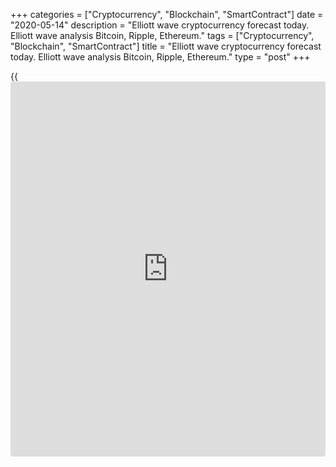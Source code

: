 +++
categories = ["Cryptocurrency", "Blockchain", "SmartContract"]
date = "2020-05-14"
description = "Elliott wave cryptocurrency forecast today. Elliott wave analysis Bitcoin, Ripple, Ethereum."
tags = ["Cryptocurrency", "Blockchain", "SmartContract"]
title = "Elliott wave cryptocurrency forecast today. Elliott wave analysis Bitcoin, Ripple, Ethereum."
type = "post"
+++

{{<iframe id="large-banner" src="https://www.bounty.group/#slide=19.0" width="100%" height="600" scrolling="no" style="border: 0px solid rgb(216, 221, 230); border-radius: 3px;">}}

May 14, 2020

May 14, 2020

Elliott wave [daily](https://www.fintecher.org/2020/03/03/forex-trading-daily-strategy/) forecast for Bitcoin, Ripple and EthereumRoman Onegin

## Elliott wave forecast for BTCUSD, ETHUSD, XRPUSD for today

###  **Elliott wave[BTCUSD][1] analysis**

 **![LiteForex: Elliott wave cryptocurrency forecast today. Elliott wave
analysis Bitcoin, Ripple, Ethereum.][2]**

There continues developing the inceptive phase of the new downtrend that
has started after the upward double zigzag B completed. The bear impulse
wave [1] has completed. There also has completed the upward correction
[2] that is composed of the sub-waves (a)-(b)-(c). Therefore, the price
should be declining in the third wave in the next few days.

* * *

###  **Elliott wave[XRPUSD][3] analysis**

 **![LiteForex: Elliott wave cryptocurrency forecast today. Elliott wave
analysis Bitcoin, Ripple, Ethereum.][4]**

After the triple zigzag [W]-[X]-[Y]-[X]-[Z] completed, the price has
started declining in the new down impulse wave. There is currently
forming the initial part of the third wave. There completed impulse (1)
and corrective wave (2), as well as the bear impulse 1 of a smaller
degree. There is now developing the bullish correction 2 as a plain
zigzag [a]-[b]-[c]. The price should continue rising for some time in
this correction to a level of around 0.210. Next, the market will turn
down and start declining.

* * *

###  **Elliott wave[ETHUSD][5] analysis**

 **![LiteForex: Elliott wave cryptocurrency forecast today. Elliott wave
analysis Bitcoin, Ripple, Ethereum.][6]**

The ETHUSD market situation is similar to that of other major
cryptocurrencies. The price is following a downtrend. The first two
phases of the trend have completed, they are sub-waves [1] and [2]. The
final impulse c of bullish correction (2) is now developing. The c
impulse should complete at a level of around 208.00. Next, the market
will turn down, and the price will be declining.

* * *

P.S. Did you like my article? Share it in social networks: it will be
the best “thank you" :)

Ask me questions and comment below. I’ll be glad to answer your
questions and give necessary explanations.

 **Useful links:**

  * I recommend trying to trade with a reliable broker [here][7]. The system allows you to trade by yourself or copy successful traders from all across the globe.
  * Use my promo-code BLOG for getting deposit bonus 50% on LiteForex platform. Just enter this code in the appropriate field while [depositing][8] your trading account.
  * Telegram channel with high-quality analytics, Forex reviews, training articles, and other useful things for traders <t.me/liteforex>

![Elliott wave [daily](https://www.fintecher.org/2020/03/03/forex-trading-daily-strategy/) forecast for Bitcoin, Ripple and Ethereum][9]

The content of this article reflects the author’s opinion and does not
necessarily reflect the official position of LiteForex. The material
published on this page is provided for informational purposes only and
should not be considered as the provision of investment advice for the
purposes of Directive 2004/39/EC.

Rate this article:

{{value}}

( {{count}} {{title}} )

   1. my.liteforex.com/trading/chart?symbol=BTCUSD
   2. cdn.liteforex.com/cache/uploads/blog_post/wave-analysis-crypto/14-05-2020/BTCUSDH2.png?w=30&s=4860cb5cae8b97db38e02cafd4b8046d
   3. my.liteforex.com/trading/chart?symbol=XRPUSD
   4. cdn.liteforex.com/cache/uploads/blog_post/wave-analysis-crypto/14-05-2020/XRPUSDH2.png?w=30&s=b43334f3d89556c6357b4d6865e73205
   5. my.liteforex.com/trading/chart?symbol=ETHUSD
   6. cdn.liteforex.com/cache/uploads/blog_post/wave-analysis-crypto/14-05-2020/ETHUSDH2.png?w=30&s=357d52066f81cb02e508f03d6c460848
   7. my.liteforex.com/?category=analysts-opinions&slug=elliott-wave-[daily](https://www.fintecher.org/2020/03/03/forex-trading-daily-strategy/)-forecast-for-[bitcoin](https://www.letsplayfx.com/blog/forex-for-bitcoin/)-ripple-and-[Ethereum](https://www.playgroundfx.com/blog/the-creator-of-ethereum/)-2020-05-14&openPopup=%2Fregistration%2Fpopup&utm_source=blog&utm_medium=article&utm_campaign=bonus
   8. my.liteforex.com/deposit/?category=analysts-opinions&slug=elliott-wave-[daily](https://www.fintecher.org/2020/03/03/forex-trading-daily-strategy/)-forecast-for-[bitcoin](https://www.letsplayfx.com/blog/forex-for-bitcoin/)-ripple-and-[Ethereum](https://www.playgroundfx.com/blog/the-creator-of-ethereum/)-2020-05-14&promo_code=BLOG&utm_source=blog&utm_medium=article&utm_campaign=bonus
   9. cdn.liteforex.com/cache/uploads/blog_post/wave-analysis-crypto/14-05-2020/[BTC](https://www.playgroundfx.com/blog/who-is-the-creator-of-bitcoin/)-eth-xrp-14-05-2020-wave-analysis.png?q=75&w=1000&s=be88b753507b321099a71721fb134a7d